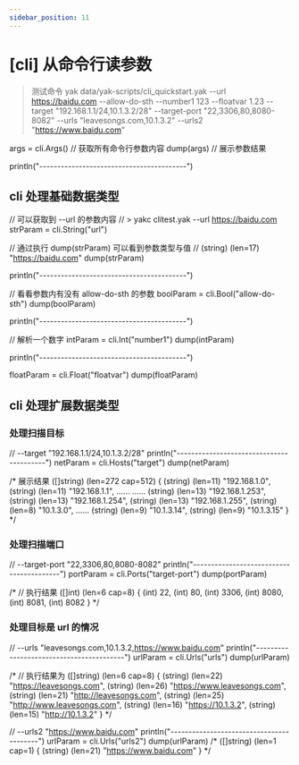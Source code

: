 ```yaml
---
sidebar_position: 11
---
```


# [cli] 从命令行读参数

> 测试命令 yak data/yak-scripts/cli_quickstart.yak --url https://baidu.com --allow-do-sth --number1 123 --floatvar 1.23 --target "192.168.1.1/24,10.1.3.2/28" --target-port "22,3306,80,8080-8082" --urls "leavesongs.com,10.1.3.2" --urls2 "https://www.baidu.com"

args = cli.Args()  // 获取所有命令行参数内容
dump(args)         // 展示参数结果

println("-----------------------------------------")

## cli 处理基础数据类型

// 可以获取到 --url 的参数内容
// >  yakc clitest.yak --url https://baidu.com
strParam = cli.String("url")  

// 通过执行 dump(strParam) 可以看到参数类型与值
//   (string) (len=17) "https://baidu.com"
dump(strParam)

println("-----------------------------------------")

// 看看参数内有没有 allow-do-sth 的参数
boolParam = cli.Bool("allow-do-sth")
dump(boolParam)

println("-----------------------------------------")

// 解析一个数字
intParam = cli.Int("number1")
dump(intParam)

println("-----------------------------------------")

floatParam = cli.Float("floatvar")
dump(floatParam)

## cli 处理扩展数据类型

### 处理扫描目标
// --target "192.168.1.1/24,10.1.3.2/28"
println("-----------------------------------------")
netParam = cli.Hosts("target")
dump(netParam)

/*
展示结果
([]string) (len=272 cap=512) {
 (string) (len=11) "192.168.1.0",
 (string) (len=11) "192.168.1.1",
 ......
 ......
 (string) (len=13) "192.168.1.253",
 (string) (len=13) "192.168.1.254",
 (string) (len=13) "192.168.1.255",
 (string) (len=8) "10.1.3.0",
 ......
 (string) (len=9) "10.1.3.14",
 (string) (len=9) "10.1.3.15"
}
*/

### 处理扫描端口
// --target-port "22,3306,80,8080-8082"
println("-----------------------------------------")
portParam = cli.Ports("target-port")
dump(portParam)

/*
// 执行结果
([]int) (len=6 cap=8) {
 (int) 22,
 (int) 80,
 (int) 3306,
 (int) 8080,
 (int) 8081,
 (int) 8082
}
*/

### 处理目标是 url 的情况
// --urls "leavesongs.com,10.1.3.2,https://www.baidu.com"
println("-----------------------------------------")
urlParam = cli.Urls("urls")
dump(urlParam)

/*
// 执行结果为
([]string) (len=6 cap=8) {
 (string) (len=22) "https://leavesongs.com",
 (string) (len=26) "https://www.leavesongs.com",
 (string) (len=21) "http://leavesongs.com",
 (string) (len=25) "http://www.leavesongs.com",
 (string) (len=16) "https://10.1.3.2",
 (string) (len=15) "http://10.1.3.2"
}
*/

// --urls2 "https://www.baidu.com"
println("-----------------------------------------")
urlParam = cli.Urls("urls2")
dump(urlParam)
/*
([]string) (len=1 cap=1) {
 (string) (len=21) "https://www.baidu.com"
}
*/

